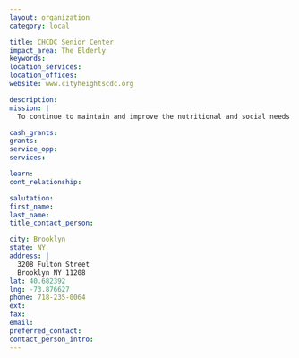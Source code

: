 ```yaml
---
layout: organization
category: local

title: CHCDC Senior Center
impact_area: The Elderly
keywords: 
location_services: 
location_offices: 
website: www.cityheightscdc.org

description: 
mission: |
  To continue to maintain and improve the nutritional and social needs of our seniors, making them viable members of the community.

cash_grants: 
grants: 
service_opp: 
services: 

learn: 
cont_relationship: 

salutation: 
first_name: 
last_name: 
title_contact_person: 

city: Brooklyn
state: NY
address: |
  3208 Fulton Street     
  Brooklyn NY 11208
lat: 40.682392
lng: -73.876627
phone: 718-235-0064
ext: 
fax: 
email: 
preferred_contact: 
contact_person_intro: 
---
```

